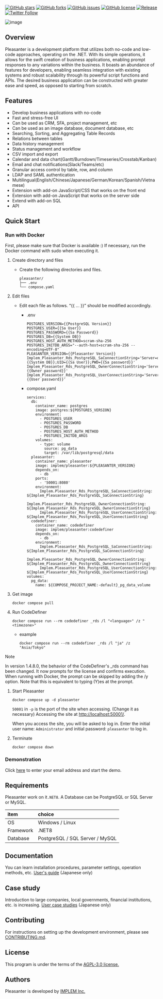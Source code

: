 ﻿[![GitHub stars](https://img.shields.io/github/stars/implem/implem.pleasanter)](https://github.com/implem/implem.pleasanter/stargazers)
[![GitHub forks](https://img.shields.io/github/forks/implem/implem.pleasanter)](https://github.com/implem/implem.pleasanter/network)
[![GitHub issues](https://img.shields.io/github/issues/implem/implem.pleasanter)](https://github.com/implem/implem.pleasanter/issues)
[![GitHub license](https://img.shields.io/github/license/implem/implem.pleasanter)](https://github.com/implem/implem.pleasanter/blob/master/LICENSE)
[![Release](https://img.shields.io/github/v/release/implem/implem.pleasanter?label=release&logo=github&style=flat-square)](https://github.com/implem/implem.pleasanter/releases/latest)
[![Twitter Follow](https://img.shields.io/twitter/follow/pleasanter_oss?style=social)](https://twitter.com/pleasanter_oss)

![image](Implem.Pleasanter/wwwroot/images/logo-version.png)

## Overview

Pleasanter is a development platform that utilizes both no-code and low-code approaches, operating on the .NET. With its simple operations, it allows for the swift creation of business applications, enabling prompt responses to any variations within the business. It boasts an abundance of features for developers, enabling seamless integration with existing systems and robust scalability through its powerful script functions and APIs. The desired business application can be constructed with greater ease and speed, as opposed to starting from scratch.

## Features

- Develop business applications with no-code
- Fast and stress-free UI
- Can be used as CRM, SFA, project management, etc
- Can be used as an image database, document database, etc
- Searching, Sorting, and Aggregating Table Records
- Relations between tables
- Data history management
- Status management and workflow
- CSV import and export
- Calendar and data chart(Gantt/Burndown/Timeseries/Crosstab/Kanban)
- Email and chat notifications(Slack/Teams/etc)
- Granular access control by table, row, and column
- LDAP and SAML authentication
- Multilingual(English/Chinese/Japanese/German/Korean/Spanish/Vietnamese)
- Extension with add-on JavaScript/CSS that works on the front end
- Extension with add-on JavaScript that works on the server side
- Extend with add-on SQL
- API

## Quick Start

### Run with Docker

First, please make sure that Docker is available :)
If necessary, run the Docker command with sudo when executing it.

1. Create directory and files
   - Create the following directories and files.
      ```
      pleasanter/  
      ├── .env  
      └── compose.yaml
      ```
2. Edit files
   - Edit each file as follows. “{{ ... }}” should be modified accordingly.
     - .env
        ```
        POSTGRES_VERSION={{PostgreSQL Version}}
        POSTGRES_USER={{Sa User}}
        POSTGRES_PASSWORD={{Sa Password}}
        POSTGRES_DB={{System DB}}
        POSTGRES_HOST_AUTH_METHOD=scram-sha-256
        POSTGRES_INITDB_ARGS="--auth-host=scram-sha-256 --encoding=UTF-8"
        PLEASANTER_VERSION={{Pleasanter Version}}
        Implem_Pleasanter_Rds_PostgreSQL_SaConnectionString='Server=db;Database={{System DB}};UID={{Sa User}};PWD={{Sa password}}'
        Implem_Pleasanter_Rds_PostgreSQL_OwnerConnectionString='Server=db;Database=#ServiceName#;UID=#ServiceName#_Owner;PWD={{Owner password}}'
        Implem_Pleasanter_Rds_PostgreSQL_UserConnectionString='Server=db;Database=#ServiceName#;UID=#ServiceName#_User;PWD={{User password}}'
        ```

     - compose.yaml
         ```
         services:
           db:
             container_name: postgres
             image: postgres:${POSTGRES_VERSION}
             environment:
               - POSTGRES_USER
               - POSTGRES_PASSWORD
               - POSTGRES_DB
               - POSTGRES_HOST_AUTH_METHOD
               - POSTGRES_INITDB_ARGS
             volumes:
               - type: volume
                 source: pg_data
                 target: /var/lib/postgresql/data
           pleasanter:
             container_name: pleasanter
             image: implem/pleasanter:${PLEASANTER_VERSION}
             depends_on:
               - db
             ports:
               - '50001:8080'
             environment:
               Implem.Pleasanter_Rds_PostgreSQL_SaConnectionString: ${Implem_Pleasanter_Rds_PostgreSQL_SaConnectionString}
               Implem.Pleasanter_Rds_PostgreSQL_OwnerConnectionString: ${Implem_Pleasanter_Rds_PostgreSQL_OwnerConnectionString}
               Implem.Pleasanter_Rds_PostgreSQL_UserConnectionString: ${Implem_Pleasanter_Rds_PostgreSQL_UserConnectionString}
           codedefiner:
             container_name: codedefiner
             image: implem/pleasanter:codedefiner
             depends_on:
               - db
             environment:
               Implem.Pleasanter_Rds_PostgreSQL_SaConnectionString: ${Implem_Pleasanter_Rds_PostgreSQL_SaConnectionString}
               Implem.Pleasanter_Rds_PostgreSQL_OwnerConnectionString: ${Implem_Pleasanter_Rds_PostgreSQL_OwnerConnectionString}
               Implem.Pleasanter_Rds_PostgreSQL_UserConnectionString: ${Implem_Pleasanter_Rds_PostgreSQL_UserConnectionString}
         volumes:
           pg_data:
             name: ${COMPOSE_PROJECT_NAME:-default}_pg_data_volume
         ```
3. Get image
   ```
   docker compose pull
   ```

4. Run CodeDefiner

   ```shell
   docker compose run --rm codedefiner _rds /l "<language>" /z "<timezone>"
   ```

   - example
      ```
      docker compose run --rm codedefiner _rds /l "ja" /z "Asia/Tokyo"
      ```

> [!NOTE]
> In version 1.4.8.0, the behavior of the CodeDefiner's _rds command has been changed.
> It now prompts for the license and confirms execution.
> When running with Docker, the prompt can be skipped by adding the /y option.
> Note that this is equivalent to typing (Y)es at the prompt.

1. Start Pleasanter

   ```shell
   docker compose up -d pleasanter
   ```

   `50001` in `-p` is the port of the site when accessing. (Change it as necessary)
   Accessing the site at <http://localhost:50001/>.

   When you access the site, you will be asked to log in. Enter the initial user name: `Administrator` and initial password: `pleasanter` to log in.

1. Terminate

   ```shell
   docker compose down
   ```

### Demonstration

Click [here](https://demo.pleasanter.org) to enter your email address and start the demo.

## Requirements

Pleasanter work on it`.NET8`. A Database can be PostgreSQL or SQL Server or MySQL.

|item|choice|
|:----|:----|
|OS|Windows / Linux|
|Framework|.NET8|
|Database|PostgreSQL / SQL Server / MySQL|

## Documentation
You can learn installation procedures, parameter settings, operation methods, etc.
[User's guide](https://pleasanter.org/manual) (Japanese only)

## Case study
Introduction to large companies, local governments, financial institutions, etc. is increasing.
[User case studies](https://pleasanter.org/cases) (Japanese only)

## Contributing

For instructions on setting up the development environment, please see [CONTRIBUTING.md](CONTRIBUTING.md).

## License
This program is under the terms of the [AGPL-3.0 license.](https://github.com/Implem/Implem.Pleasanter/blob/main/LICENSE)

## Authors
Pleasanter is developed by [IMPLEM Inc.](https://implem.co.jp)
